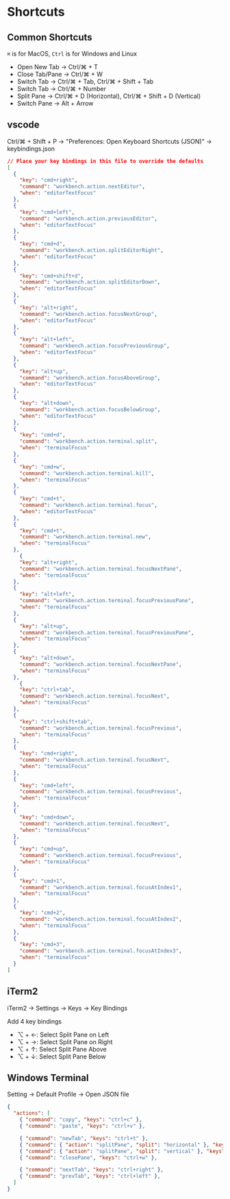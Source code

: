 # Shortcuts

## Common Shortcuts

`⌘` is for MacOS, `Ctrl` is for Windows and Linux

- Open New Tab → Ctrl/⌘ + T
- Close Tab/Pane → Ctrl/⌘ + W
- Switch Tab → Ctrl/⌘ + Tab, Ctrl/⌘ + Shift + Tab
- Switch Tab → Ctrl/⌘ + Number
- Split Pane → Ctrl/⌘ + D (Horizontal), Ctrl/⌘ + Shift + D (Vertical)
- Switch Pane → Alt + Arrow

## vscode

Ctrl/⌘ + Shift + P -> "Preferences: Open Keyboard Shortcuts (JSON)" -> keybindings.json

```json
// Place your key bindings in this file to override the defaults
[
  {
    "key": "cmd+right",
    "command": "workbench.action.nextEditor",
    "when": "editorTextFocus"
  },
  {
    "key": "cmd+left",
    "command": "workbench.action.previousEditor",
    "when": "editorTextFocus"
  },
  {
    "key": "cmd+d",
    "command": "workbench.action.splitEditorRight",
    "when": "editorTextFocus"
  },
  {
    "key": "cmd+shift+d",
    "command": "workbench.action.splitEditorDown",
    "when": "editorTextFocus"
  },
  {
    "key": "alt+right",
    "command": "workbench.action.focusNextGroup",
    "when": "editorTextFocus"
  },
  {
    "key": "alt+left",
    "command": "workbench.action.focusPreviousGroup",
    "when": "editorTextFocus"
  },
  {
    "key": "alt+up",
    "command": "workbench.action.focusAboveGroup",
    "when": "editorTextFocus"
  },
  {
    "key": "alt+down",
    "command": "workbench.action.focusBelowGroup",
    "when": "editorTextFocus"
  },
  {
    "key": "cmd+d",
    "command": "workbench.action.terminal.split",
    "when": "terminalFocus"
  },
  {
    "key": "cmd+w",
    "command": "workbench.action.terminal.kill",
    "when": "terminalFocus"
  },
  {
    "key": "cmd+t",
    "command": "workbench.action.terminal.focus",
    "when": "editorTextFocus"
  },
  {
    "key": "cmd+t",
    "command": "workbench.action.terminal.new",
    "when": "terminalFocus"
  },
    {
    "key": "alt+right",
    "command": "workbench.action.terminal.focusNextPane",
    "when": "terminalFocus"
  },
  {
    "key": "alt+left",
    "command": "workbench.action.terminal.focusPreviousPane",
    "when": "terminalFocus"
  },
  {
    "key": "alt+up",
    "command": "workbench.action.terminal.focusPreviousPane",
    "when": "terminalFocus"
  },
  {
    "key": "alt+down",
    "command": "workbench.action.terminal.focusNextPane",
    "when": "terminalFocus"
  },
    {
    "key": "ctrl+tab",
    "command": "workbench.action.terminal.focusNext",
    "when": "terminalFocus"
  },
  {
    "key": "ctrl+shift+tab",
    "command": "workbench.action.terminal.focusPrevious",
    "when": "terminalFocus"
  },
  {
    "key": "cmd+right",
    "command": "workbench.action.terminal.focusNext",
    "when": "terminalFocus"
  },
  {
    "key": "cmd+left",
    "command": "workbench.action.terminal.focusPrevious",
    "when": "terminalFocus"
  },
  {
    "key": "cmd+down",
    "command": "workbench.action.terminal.focusNext",
    "when": "terminalFocus"
  },
  {
    "key": "cmd+up",
    "command": "workbench.action.terminal.focusPrevious",
    "when": "terminalFocus"
  },
  {
    "key": "cmd+1",
    "command": "workbench.action.terminal.focusAtIndex1",
    "when": "terminalFocus"
  },
  {
    "key": "cmd+2",
    "command": "workbench.action.terminal.focusAtIndex2",
    "when": "terminalFocus"
  },
  {
    "key": "cmd+3",
    "command": "workbench.action.terminal.focusAtIndex3",
    "when": "terminalFocus"
  }
]
```

## iTerm2

iTerm2 → Settings → Keys → Key Bindings

Add 4 key bindings

- ⌥ + ←: Select Split Pane on Left
- ⌥ + →: Select Split Pane on Right
- ⌥ + ↑: Select Split Pane Above
- ⌥ + ↓: Select Split Pane Below

## Windows Terminal

Setting -> Default Profile -> Open JSON file

```json
{
  "actions": [
    { "command": "copy", "keys": "ctrl+c" },
    { "command": "paste", "keys": "ctrl+v" },

    { "command": "newTab", "keys": "ctrl+t" },
    { "command": { "action": "splitPane", "split": "horizontal" }, "keys": "ctrl+d" },
    { "command": { "action": "splitPane", "split": "vertical" }, "keys": "ctrl+shift+d" },
    { "command": "closePane", "keys": "ctrl+w" },

    { "command": "nextTab", "keys": "ctrl+right" },
    { "command": "prevTab", "keys": "ctrl+left" },
  ]
}
```

